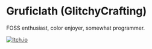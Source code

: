 # Gruficlath (GlitchyCrafting)

FOSS enthusiast, color enjoyer, somewhat programmer.

[![Itch.io](https://img.shields.io/badge/Itch-%23FF0B34.svg?style=for-the-badge&logo=Itch.io&logoColor=white)](https://gruficlath.itch.io)

<!--*Co-founder of [Goofy Ah Productions](https://github.com/Goofy-Ah-Productions)*-->
<!--You should *definitely* go jump [DominicB3](https://github.com/DominicB3). 👍 (Mods, ban this guy!)-->
